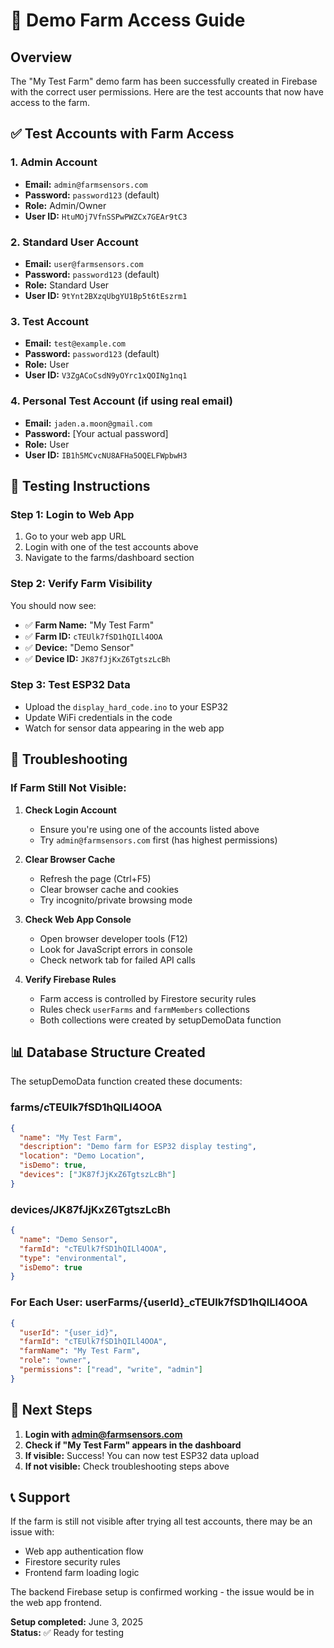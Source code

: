 # 🏡 Demo Farm Access Guide

## Overview
The "My Test Farm" demo farm has been successfully created in Firebase with the correct user permissions. Here are the test accounts that now have access to the farm.

## ✅ Test Accounts with Farm Access

### 1. Admin Account
- **Email:** `admin@farmsensors.com`
- **Password:** `password123` (default)
- **Role:** Admin/Owner
- **User ID:** `HtuMOj7VfnSSPwPWZCx7GEAr9tC3`

### 2. Standard User Account  
- **Email:** `user@farmsensors.com`
- **Password:** `password123` (default)
- **Role:** Standard User
- **User ID:** `9tYnt2BXzqUbgYU1Bp5t6tEszrm1`

### 3. Test Account
- **Email:** `test@example.com`
- **Password:** `password123` (default) 
- **Role:** User
- **User ID:** `V3ZgACoCsdN9yOYrc1xQOINg1nq1`

### 4. Personal Test Account (if using real email)
- **Email:** `jaden.a.moon@gmail.com`
- **Password:** [Your actual password]
- **Role:** User  
- **User ID:** `IB1h5MCvcNU8AFHa5OQELFWpbwH3`

## 🎯 Testing Instructions

### Step 1: Login to Web App
1. Go to your web app URL
2. Login with one of the test accounts above
3. Navigate to the farms/dashboard section

### Step 2: Verify Farm Visibility
You should now see:
- ✅ **Farm Name:** "My Test Farm"
- ✅ **Farm ID:** `cTEUlk7fSD1hQILl4OOA`
- ✅ **Device:** "Demo Sensor" 
- ✅ **Device ID:** `JK87fJjKxZ6TgtszLcBh`

### Step 3: Test ESP32 Data
- Upload the `display_hard_code.ino` to your ESP32
- Update WiFi credentials in the code
- Watch for sensor data appearing in the web app

## 🔧 Troubleshooting

### If Farm Still Not Visible:

1. **Check Login Account**
   - Ensure you're using one of the accounts listed above
   - Try `admin@farmsensors.com` first (has highest permissions)

2. **Clear Browser Cache**
   - Refresh the page (Ctrl+F5)
   - Clear browser cache and cookies
   - Try incognito/private browsing mode

3. **Check Web App Console**
   - Open browser developer tools (F12)
   - Look for JavaScript errors in console
   - Check network tab for failed API calls

4. **Verify Firebase Rules**
   - Farm access is controlled by Firestore security rules
   - Rules check `userFarms` and `farmMembers` collections
   - Both collections were created by setupDemoData function

## 📊 Database Structure Created

The setupDemoData function created these documents:

### farms/cTEUlk7fSD1hQILl4OOA
```json
{
  "name": "My Test Farm",
  "description": "Demo farm for ESP32 display testing",
  "location": "Demo Location",
  "isDemo": true,
  "devices": ["JK87fJjKxZ6TgtszLcBh"]
}
```

### devices/JK87fJjKxZ6TgtszLcBh  
```json
{
  "name": "Demo Sensor",
  "farmId": "cTEUlk7fSD1hQILl4OOA",
  "type": "environmental",
  "isDemo": true
}
```

### For Each User: userFarms/{userId}_cTEUlk7fSD1hQILl4OOA
```json
{
  "userId": "{user_id}",
  "farmId": "cTEUlk7fSD1hQILl4OOA", 
  "farmName": "My Test Farm",
  "role": "owner",
  "permissions": ["read", "write", "admin"]
}
```

## 🚀 Next Steps

1. **Login with admin@farmsensors.com**
2. **Check if "My Test Farm" appears in the dashboard**
3. **If visible:** Success! You can now test ESP32 data upload
4. **If not visible:** Check troubleshooting steps above

## 📞 Support

If the farm is still not visible after trying all test accounts, there may be an issue with:
- Web app authentication flow
- Firestore security rules
- Frontend farm loading logic

The backend Firebase setup is confirmed working - the issue would be in the web app frontend.

**Setup completed:** June 3, 2025  
**Status:** ✅ Ready for testing
